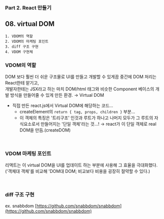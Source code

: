 ### Part 2. React 만들기

## 08. virtual DOM

```
1. VDOM의 역할
2. VDOM의 마케팅 포인트
3. diff 구조 구현
4. VDOM 구현체
```

### VDOM의 역할

DOM 보다 훨씬 더 쉬운 구조물로 UI를 만들고 개발할 수 있게끔 중간에 DOM 처리는 React한테 맡기고,<br />
개발자한테는 JSX라고 하는 마치 DOM/html 태그와 비슷한 Component 베이스의 개발 방식을 만들어줄 수 있게 만든 환경. → Virtual DOM

- 직접 만든 react.js에서 Virtual DOM에 해당하는 코드...
  - createElement의 `return { tag, props, children }` 부분...
  - 이 객체의 특징은 '트리구조' 인것과 루트가 하나고 나머지 모두가 그 루트의 자식요소로서 만들어지는 '단일 객체'라는 것...! → react가 이 단일 객체로 real DOM을 만듬.(createDOM)

<br />

### VDOM 마케팅 포인트

리액트는 이 virtual DOM을 UI를 업데이트 하는 부분에 사용해 그 효율을 극대화했다. ('객체대 객체'를 비교해 'DOM대 DOM; 비교보다 비용을 굉장히 절약할 수 있다.)

<br />

### diff 구조 구현
  
ex. snabbdom [https://github.com/snabbdom/snabbdom](https://github.com/snabbdom/snabbdom)
